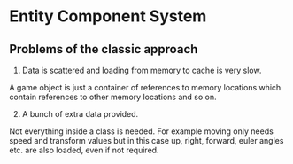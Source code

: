 # Entity Component System

## Problems of the classic approach

1. Data is scattered and loading from memory to cache is very slow.

A game object is just a container of references to memory locations which contain references to other memory locations and so on.

2. A bunch of extra data provided.

Not everything inside a class is needed. For example moving only needs speed and transform values but in this case up, right, forward, euler angles etc. are also loaded, even if not required.

